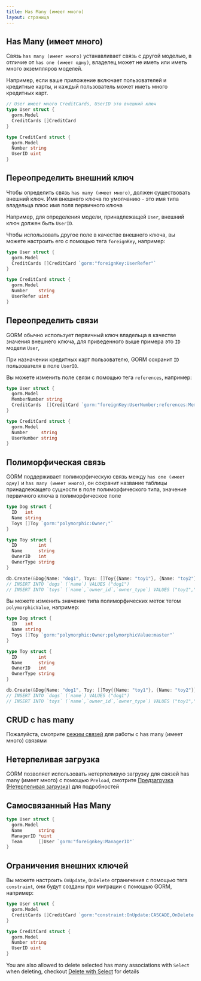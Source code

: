 ```yaml
---
title: Has Many (имеет много)
layout: страница
---
```


## Has Many (имеет много)

Связь `has many (имеет много)` устанавливает связь с другой моделью, в отличие от `has one (имеет одну)`, владелец может не иметь или иметь много экземпляров моделей.

Например, если ваше приложение включает пользователей и кредитные карты, и каждый пользователь может иметь много кредитных карт.

```go
// User имеет много CreditCards, UserID это внешний ключ
type User struct {
  gorm.Model
  CreditCards []CreditCard
}

type CreditCard struct {
  gorm.Model
  Number string
  UserID uint
}
```

## Переопределить внешний ключ

Чтобы определить связь `has many (имеет много)`, должен существовать внешний ключ. Имя внешнего ключа по умолчанию - это имя типа владельца плюс имя поля первичного ключа

Например, для определения модели, принадлежащей `User`, внешний ключ должен быть `UserID`.

Чтобы использовать другое поле в качестве внешнего ключа, вы можете настроить его с помощью тега `foreignKey`, например:

```go
type User struct {
  gorm.Model
  CreditCards []CreditCard `gorm:"foreignKey:UserRefer"`
}

type CreditCard struct {
  gorm.Model
  Number    string
  UserRefer uint
}
```

## Переопределить связи

GORM обычно использует первичный ключ владельца в качестве значения внешнего ключа, для приведенного выше примера это `ID` модели `User`,

При назначении кредитных карт пользователю, GORM сохранит `ID` пользователя в поле `UserID`.

Вы можете изменить поле связи с помощью тега `references`, например:

```go
type User struct {
  gorm.Model
  MemberNumber string
  CreditCards  []CreditCard `gorm:"foreignKey:UserNumber;references:MemberNumber"`
}

type CreditCard struct {
  gorm.Model
  Number     string
  UserNumber string
}
```

## Полиморфическая связь

GORM поддерживает полиморфическую связь между `has one (имеет одну)` и `has many (имеет много)`, он сохранит название таблицы принадлежащего сущности в поле полиморфического типа, значение первичного ключа в полиморфическое поле

```go
type Dog struct {
  ID   int
  Name string
  Toys []Toy `gorm:"polymorphic:Owner;"`
}

type Toy struct {
  ID        int
  Name      string
  OwnerID   int
  OwnerType string
}

db.Create(&Dog{Name: "dog1", Toys: []Toy{{Name: "toy1"}, {Name: "toy2"}}})
// INSERT INTO `dogs` (`name`) VALUES ("dog1")
// INSERT INTO `toys` (`name`,`owner_id`,`owner_type`) VALUES ("toy1","1","dogs"), ("toy2","1","dogs")
```

Вы можете изменить значение типа полиморфических меток тегом `polymorphicValue`, например:

```go
type Dog struct {
  ID   int
  Name string
  Toys []Toy `gorm:"polymorphic:Owner;polymorphicValue:master"`
}

type Toy struct {
  ID        int
  Name      string
  OwnerID   int
  OwnerType string
}

db.Create(&Dog{Name: "dog1", Toy: []Toy{{Name: "toy1"}, {Name: "toy2"}}})
// INSERT INTO `dogs` (`name`) VALUES ("dog1")
// INSERT INTO `toys` (`name`,`owner_id`,`owner_type`) VALUES ("toy1","1","master"), ("toy2","1","master")
```

## CRUD с has many

Пожалуйста, смотрите [режим связей](associations.html#Association-Mode) для работы с has many (имеет много) связями

## Нетерпеливая загрузка

GORM позволяет использовать нетерпеливую загрузку для связей has many (имеет много) с помощью `Preload`, смотрите [Предзагрузка (Нетерпеливая загрузка)](preload.html) для подробностей

## Самосвязанный Has Many

```go
type User struct {
  gorm.Model
  Name      string
  ManagerID *uint
  Team      []User `gorm:"foreignkey:ManagerID"`
}
```

## Ограничения внешних ключей

Вы можете настроить `OnUpdate`, `OnDelete` ограничения с помощью тега `constraint`, они будут созданы при миграции с помощью GORM, например:

```go
type User struct {
  gorm.Model
  CreditCards []CreditCard `gorm:"constraint:OnUpdate:CASCADE,OnDelete:SET NULL;"`
}

type CreditCard struct {
  gorm.Model
  Number string
  UserID uint
}
```

You are also allowed to delete selected has many associations with `Select` when deleting, checkout [Delete with Select](associations.html#delete_with_select) for details
